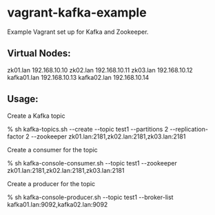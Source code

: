 vagrant-kafka-example
=====================

Example Vagrant set up for Kafka and Zookeeper.

Virtual Nodes:
--------------

  zk01.lan 192.168.10.10
  zk02.lan 192.168.10.11
  zk03.lan 192.168.10.12
  kafka01.lan 192.168.10.13
  kafka02.lan 192.168.10.14

Usage:
------
Create a Kafka topic

  % sh kafka-topics.sh --create --topic test1 --partitions 2 --replication-factor 2 --zookeeper zk01.lan:2181,zk02.lan:2181,zk03.lan:2181
  
Create a consumer for the topic

  % sh kafka-console-consumer.sh --topic test1 --zookeeper zk01.lan:2181,zk02.lan:2181,zk03.lan:2181

Create a producer for the topic

  % sh kafka-console-producer.sh --topic test1 --broker-list kafka01.lan:9092,kafka02.lan:9092
